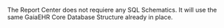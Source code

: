 The Report Center does not requiere any SQL Schematics.
It will use the same GaiaEHR Core Database Structure 
already in place.